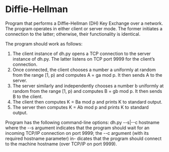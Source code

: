 # Diffie-Hellman
Program that performs a Diffie-Hellman (DH) Key Exchange over a network. The program operates in either client or server mode. The former initiates a connection to the latter; otherwise, their functionality is identical.

The program should work as follows:
1. The client instance of dh.py opens a TCP connection to the server instance of dh.py. The latter listens on TCP port 9999 for the client’s connection.
2. Once connected, the client chooses a number a uniformly at random from the range [1, p) and computes A = ga mod p. It then sends A to the server.
3. The server similarly and independently chooses a number b uniformly at random from the range [1, p) and computes B = gb mod p. It then sends B to the client.
4. The client then computes K = Ba mod p and prints K to standard output.
5. The server then computes K = Ab mod p and prints K to standard output.

Program has the following command-line options: dh.py --s|--c hostname
where the --s argument indicates that the program should wait for an incoming TCP/IP connection on port 9999; the --c argument (with its required hostname parameter) in- dicates that the program should connect to the machine hostname (over TCP/IP on port 9999).
